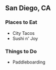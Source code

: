 ## San Diego, CA

### Places to Eat
* City Tacos
* Sushi n' Joy 

### Things to Do
* Paddleboarding
